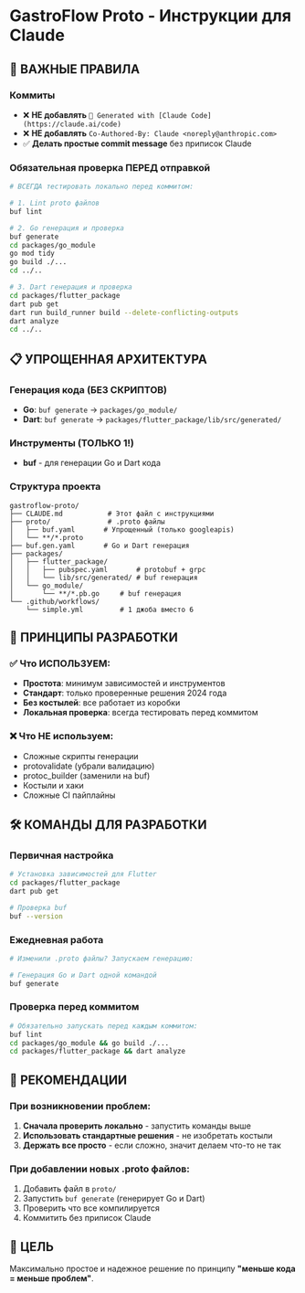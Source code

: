 # GastroFlow Proto - Инструкции для Claude

## 🚨 ВАЖНЫЕ ПРАВИЛА

### Коммиты
- ❌ **НЕ добавлять** `🤖 Generated with [Claude Code](https://claude.ai/code)`
- ❌ **НЕ добавлять** `Co-Authored-By: Claude <noreply@anthropic.com>`
- ✅ **Делать простые commit message** без приписок Claude

### Обязательная проверка ПЕРЕД отправкой
```bash
# ВСЕГДА тестировать локально перед коммитом:

# 1. Lint proto файлов
buf lint

# 2. Go генерация и проверка
buf generate
cd packages/go_module
go mod tidy
go build ./...
cd ../..

# 3. Dart генерация и проверка  
cd packages/flutter_package
dart pub get
dart run build_runner build --delete-conflicting-outputs
dart analyze
cd ../..
```

## 📋 УПРОЩЕННАЯ АРХИТЕКТУРА

### Генерация кода (БЕЗ СКРИПТОВ)
- **Go**: `buf generate` → `packages/go_module/`
- **Dart**: `buf generate` → `packages/flutter_package/lib/src/generated/`

### Инструменты (ТОЛЬКО 1!)
- **buf** - для генерации Go и Dart кода

### Структура проекта
```
gastroflow-proto/
├── CLAUDE.md           # Этот файл с инструкциями
├── proto/              # .proto файлы
│   ├── buf.yaml       # Упрощенный (только googleapis)
│   └── **/*.proto
├── buf.gen.yaml       # Go и Dart генерация
├── packages/
│   ├── flutter_package/
│   │   ├── pubspec.yaml       # protobuf + grpc
│   │   └── lib/src/generated/ # buf генерация
│   └── go_module/
│       └── **/*.pb.go     # buf генерация
└── .github/workflows/
    └── simple.yml         # 1 джоба вместо 6
```

## 🎯 ПРИНЦИПЫ РАЗРАБОТКИ

### ✅ Что ИСПОЛЬЗУЕМ:
- **Простота**: минимум зависимостей и инструментов
- **Стандарт**: только проверенные решения 2024 года
- **Без костылей**: все работает из коробки
- **Локальная проверка**: всегда тестировать перед коммитом

### ❌ Что НЕ используем:
- Сложные скрипты генерации
- protovalidate (убрали валидацию)
- protoc_builder (заменили на buf)
- Костыли и хаки
- Сложные CI пайплайны

## 🛠️ КОМАНДЫ ДЛЯ РАЗРАБОТКИ

### Первичная настройка
```bash
# Установка зависимостей для Flutter
cd packages/flutter_package
dart pub get

# Проверка buf
buf --version
```

### Ежедневная работа
```bash
# Изменили .proto файлы? Запускаем генерацию:

# Генерация Go и Dart одной командой
buf generate
```

### Проверка перед коммитом
```bash
# Обязательно запускать перед каждым коммитом:
buf lint
cd packages/go_module && go build ./...
cd packages/flutter_package && dart analyze
```

## 📝 РЕКОМЕНДАЦИИ

### При возникновении проблем:
1. **Сначала проверить локально** - запустить команды выше
2. **Использовать стандартные решения** - не изобретать костыли
3. **Держать все просто** - если сложно, значит делаем что-то не так

### При добавлении новых .proto файлов:
1. Добавить файл в `proto/`
2. Запустить `buf generate` (генерирует Go и Dart)
3. Проверить что все компилируется
4. Коммитить без приписок Claude

## 🎯 ЦЕЛЬ
Максимально простое и надежное решение по принципу **"меньше кода = меньше проблем"**.